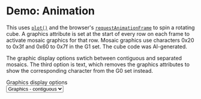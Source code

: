 # Demo: Animation

This uses [`plot()`](../teletext-screen-api#plot-graphiccolnum-graphicrownum) and the browser's [`requestAnimationFrame`](https://developer.mozilla.org/en-US/docs/Web/API/Window/requestAnimationFrame) to spin a rotating cube. A graphics attribute is set at the start of every row on each frame to activate mosaic graphics for that row. Mosaic graphics use characters 0x20 to 0x3f and 0x60 to 0x7f in the G1 set. The cube code was AI-generated.

The graphic display options swtich between contiguous and separated mosaics. The third option is text, which removes the graphics attributes to show the corresponding character from the G0 set instead.

<label for="graphicsSelector">Graphics display options</label><br>
<select style="margin-bottom: 1rem;" id="graphicsSelector">
    <option value="contiguous">Graphics - contiguous</option>
    <option value="separated">Graphics - separated</option>
    <option value="text">Text</option>
</select>

<ClientOnly>

<div id="screen"></div>

<script setup>
import { runDemoInVitepress } from './runDemoCodeHelper.js';
import { Attributes, Colour, Teletext } from '@techandsoftware/teletext';

const FRAME_RATE = 20; // fps

let clearScreenArray;

runDemoInVitepress(() => {

  document.querySelector('#graphicsSelector').onchange = setGraphicsAttributes;
  setGraphicsAttributes();

  const t = Teletext();
  t.addTo('#screen');
  t.setDefaultG0Charset('g0_latin__english');
  
  const cube = new SpinningCube(t, 78, 75);
  cube.animate();

  return () => t.destroy(); // cleanup after unmount in vitepress
});

function setGraphicsAttributes() {
  const val = document.querySelector('#graphicsSelector').value;
  let graphicAttributes;

  if (val == "contiguous") {
      graphicAttributes = '\x13 '; // yellow mosaics
  }
  else if (val == "separated") {
      graphicAttributes = '\x13\x1a'; //yellow mosaics separated
  }
  else if (val == "text") {
      graphicAttributes = '  '; // default text
  }
  const row = graphicAttributes.padEnd(40, " ");
  clearScreenArray = Array(25).fill(row);
}

// this was generated by ChatGPT
class SpinningCube {
  constructor(teletext, width, height) {
    this.teletext = teletext;
    this.width = width;
    this.height = height;
    this.cx = width / 2;
    this.cy = height / 2;
    this.scale = 20;
    this.angle = 0;
    this.lastFrameTime = 0;

    this.vertices = [
      [-1, -1, -1],
      [ 1, -1, -1],
      [ 1,  1, -1],
      [-1,  1, -1],
      [-1, -1,  1],
      [ 1, -1,  1],
      [ 1,  1,  1],
      [-1,  1,  1],
    ];

    this.edges = [
      [0,1],[1,2],[2,3],[3,0], // bottom face
      [4,5],[5,6],[6,7],[7,4], // top face
      [0,4],[1,5],[2,6],[3,7], // vertical edges
    ];
  }

  clearScreen() {
    this.teletext.writeBytes(0, 0, clearScreenArray, false);
  }

  drawLine(x0, y0, x1, y1) {
    let dx = Math.abs(x1 - x0);
    let dy = Math.abs(y1 - y0);
    let sx = x0 < x1 ? 1 : -1;
    let sy = y0 < y1 ? 1 : -1;
    let err = dx - dy;

    while (true) {
      if (x0 >= 0 && x0 < this.width && y0 >= 0 && y0 < this.height) {
        this.teletext.plot(x0, y0);
      }
      if (x0 === x1 && y0 === y1) break;
      let e2 = 2 * err;
      if (e2 > -dy) { err -= dy; x0 += sx; }
      if (e2 < dx) { err += dx; y0 += sy; }
    }
  }

  project(x, y) {
    return [this.cx + x * this.scale, this.cy + y * this.scale];
  }

  drawCube() {
    // Cache trig
    const angle = this.angle;
    const cosA = Math.cos(angle);
    const sinA = Math.sin(angle);
    const cosB = Math.cos(angle * 0.7);
    const sinB = Math.sin(angle * 0.7);

    // Rotate and project vertices
    const projected = this.vertices.map(([x, y, z]) => {
      // rotateX
      const y1 = y * cosA - z * sinA;
      const z1 = y * sinA + z * cosA;
      // rotateY
      const x2 = x * cosB + z1 * sinB;
      const y2 = y1;
      // project and round
      const [px, py] = this.project(x2, y2);
      return [Math.round(px), Math.round(py)];
    });

    // Draw edges
    this.edges.forEach(([i1, i2]) => {
      const [x0, y0] = projected[i1];
      const [x1, y1] = projected[i2];
      this.drawLine(x0, y0, x1, y1);
    });

    this.teletext.updateDisplay();
  }

  animate(timestamp = 0) {
    if (!this.lastFrameTime) this.lastFrameTime = timestamp;
    const elapsed = timestamp - this.lastFrameTime;

    if (elapsed > 1000 / FRAME_RATE) {
      this.clearScreen();
      this.drawCube();
      this.angle += 0.05;
      this.lastFrameTime = timestamp;
    }

    requestAnimationFrame(this.animate.bind(this));
  }
}

</script>
</ClientOnly>

